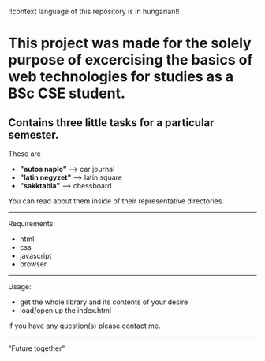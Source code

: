 !!context language of this repository is in hungarian!!
# This project was made for the solely purpose of excercising the basics of web technologies for studies as a BSc CSE student.
## Contains three little tasks for a particular semester.
These are
- **"autos naplo"** --> car journal
- **"latin negyzet"** --> latin square
- **"sakktabla"** --> chessboard

You can read about them inside of their representative directories.
___
Requirements:
- html
- css
- javascript
- browser
___
Usage:

- get the whole library and its contents of your desire
- load/open up the index.html 


If you have any question(s) please contact me.
___
"Future together"
